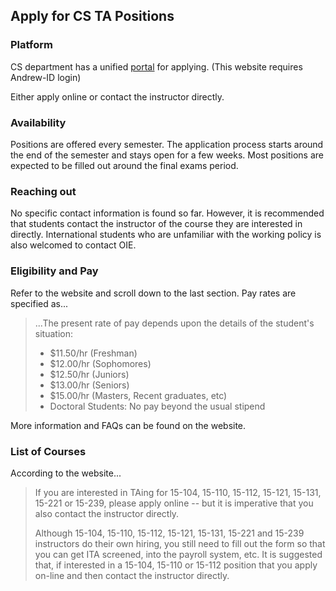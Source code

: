## Apply for CS TA Positions

### Platform

CS department has a unified [portal](https://www.ugrad.cs.cmu.edu/ta/general.html) for applying.
(This website requires Andrew-ID login)

Either apply online or contact the instructor directly. 

### Availability

Positions are offered every semester. The application process starts around the end of the semester and stays open for a few weeks.
Most positions are expected to be filled out around the final exams period. 
 
### Reaching out

No specific contact information is found so far. However, it is recommended that students contact the instructor of the course they
are interested in directly. International students who are unfamiliar with the working policy is also welcomed to contact OIE.

### Eligibility and Pay

Refer to the website and scroll down to the last section. Pay rates are specified as...

>...The present rate of pay depends upon the details of the student's situation:
>
>- $11.50/hr (Freshman)
>- $12.00/hr (Sophomores)
>- $12.50/hr (Juniors)
>- $13.00/hr (Seniors)
>- $15.00/hr (Masters, Recent graduates, etc)
>- Doctoral Students: No pay beyond the usual stipend

More information and FAQs can be found on the website.

### List of Courses

According to the website...

>If you are interested in TAing for 15-104, 15-110, 15-112, 15-121, 15-131, 15-221 or 15-239, please apply online -- but it is imperative that you also contact the instructor directly.
>
>Although 15-104, 15-110, 15-112, 15-121, 15-131, 15-221 and 15-239 instructors do their own hiring, you still need to fill out the form so that you can get ITA screened, into the payroll system, etc. It is suggested that, if interested in a 15-104, 15-110 or 15-112 position that you apply on-line and then contact the instructor directly. 
